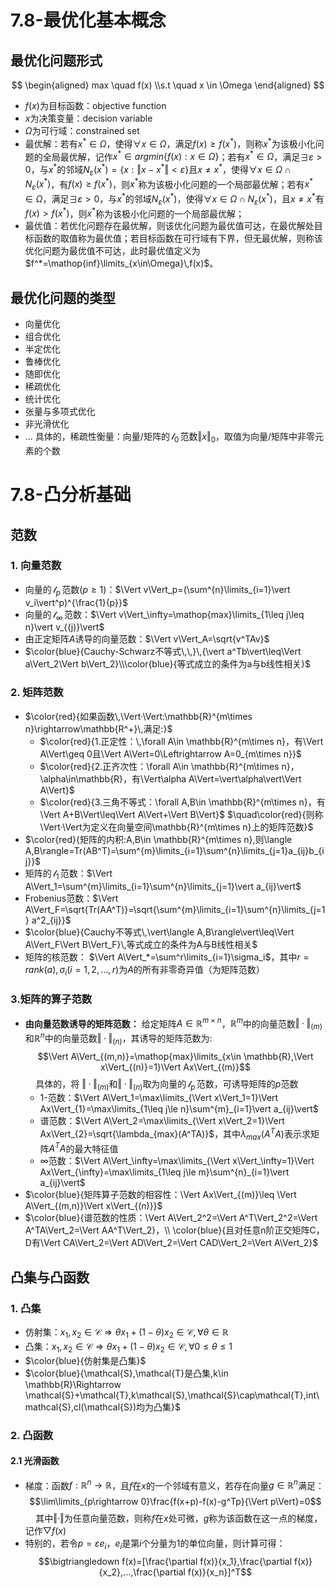 # 7.8-最优化基本概念
## 最优化问题形式

$$
\begin{aligned}
max \quad f(x) 
\\s.t \quad x \in \Omega
\end{aligned}
$$
- $f(x)$为目标函数：objective function
- $x$为决策变量：decision variable
- $\Omega$为可行域：constrained set
- 最优解：若有$x^* \in\Omega$，使得$\forall x\in\Omega$，满足$f(x)\geq f(x^*)$，则称$x^*$为该极小化问题的全局最优解，记作$x^*\in argmin\{f(x):x\in\Omega\}$；若有$x^*\in\Omega$，满足$\exists\varepsilon>0$，与$x^*$的邻域$N_\varepsilon(x^*)=\{x:\Vert x-x^*\Vert <\varepsilon\}$且$x\neq x^*$，使得$\forall x\in\Omega \cap N_\varepsilon(x^*)$，有$f(x)\geq f(x^*)$，则$x^*$称为该极小化问题的一个局部最优解；若有$x^*\in\Omega$，满足$\exists\varepsilon>0$，与$x^*$的邻域$N_\varepsilon(x^*)$，使得$\forall x\in\Omega \cap N_\varepsilon(x^*)$，且$x\neq x^*$有$f(x)> f(x^*)$，则$x^*$称为该极小化问题的一个局部最优解；
- 最优值：若优化问题存在最优解，则该优化问题为最优值可达，在最优解处目标函数的取值称为最优值；若目标函数在可行域有下界，但无最优解，则称该优化问题为最优值不可达，此时最优值定义为$f^*=\mathop{inf}\limits_{x\in\Omega}\,f(x)$。
## 最优化问题的类型
- 向量优化
- 组合优化
- 半定优化
- 鲁棒优化
- 随即优化
- 稀疏优化
- 统计优化
- 张量与多项式优化
- 非光滑优化
- $...$
具体的，稀疏性衡量：向量/矩阵的$\,\mathscr{l}_0\,$范数$\Vert x\Vert_0$，取值为向量/矩阵中非零元素的个数

# 7.8-凸分析基础

## 范数
### 1. 向量范数
- 向量的$\,\mathscr{l}_p\,$范数$(p\geq 1$)：$\Vert v\Vert_p=(\sum^{n}\limits_{i=1}\vert v_i\vert^p)^{\frac{1}{p}}$
- 向量的$\,\mathscr{l}_\infty\,$范数：$\Vert v\Vert_\infty=\mathop{max}\limits_{1\leq j\leq n}\vert v_{(j)}\vert$
- 由正定矩阵$A$诱导的向量范数：$\Vert v\Vert_A=\sqrt{v^TAv}$
- $\color{blue}{Cauchy-Schwarz不等式\,\,}\,{\vert a^Tb\vert\leq\Vert a\Vert_2\Vert b\Vert_2}\\\color{blue}{等式成立的条件为a与b线性相关}$
### 2. 矩阵范数
- $\color{red}{如果函数\,\Vert·\Vert:\mathbb{R}^{m\times n}\rightarrow\mathbb{R^+}\,满足:}$
	- $\color{red}{1.正定性：\,\forall A\in \mathbb{R}^{m\times n}，有\Vert A\Vert\geq 0且\Vert A\Vert=0\Leftrightarrow A=0_{m\times n}}$
	- $\color{red}{2.正齐次性：\forall A\in \mathbb{R}^{m\times n}，\alpha\in\mathbb{R}，有\Vert\alpha A\Vert=\vert\alpha\vert\Vert A\Vert}$
	- $\color{red}{3.三角不等式：\forall A,B\in \mathbb{R}^{m\times n}，有\Vert A+B\Vert\leq\Vert A\Vert+\Vert B\Vert}$
$\quad\color{red}{则称\Vert·\Vert为定义在向量空间\mathbb{R}^{m\times n}上的矩阵范数}$
- $\color{red}{矩阵的内积:A,B\in \mathbb{R}^{m\times n},则\langle A,B\rangle=Tr(AB^T)=\sum^{m}\limits_{i=1}\sum^{n}\limits_{j=1}a_{ij}b_{ij}}$
- 矩阵的$\,\mathscr{l}_1\,$范数：$\Vert A\Vert_1=\sum^{m}\limits_{i=1}\sum^{n}\limits_{j=1}\vert a_{ij}\vert$
- Frobenius范数：$\Vert A\Vert_F=\sqrt{Tr(AA^T)}=\sqrt{\sum^{m}\limits_{i=1}\sum^{n}\limits_{j=1} a^2_{ij}}$
- $\color{blue}{Cauchy不等式\,\vert\langle A,B\rangle\vert\leq\Vert A\Vert_F\Vert B\Vert_F}\,等式成立的条件为A与B线性相关$
- 矩阵的核范数： $\Vert A\Vert_*=\sum^r\limits_{i=1}\sigma_i$，其中$r=rank(a),\sigma_i(i=1,2,...,r)$为$A$的所有非零奇异值（为矩阵范数）
### 3.矩阵的算子范数
- **由向量范数诱导的矩阵范数：** 给定矩阵$A \in\mathbb{R}^{m\times n}$，$\mathbb{R}^m$中的向量范数$\Vert·\Vert_{(m)}$和$\mathbb{R}^n$中的向量范数$\Vert·\Vert_{(n)}$，其诱导的矩阵范数为:$$\Vert A\Vert_{(m,n)}=\mathop{max}\limits_{x\in \mathbb{R},\Vert x\Vert_{(n)}=1}\Vert Ax\Vert_{(m)}$$
$\quad$具体的，将 $\Vert·\Vert_{(m)}$和$\Vert·\Vert_{(n)}$取为向量的$\,\mathscr{l}_p\,$范数，可诱导矩阵的$p$范数
	- 1-范数：$\Vert A\Vert_1=\max\limits_{\Vert x\Vert_1=1}\Vert Ax\Vert_{1}=\max\limits_{1\leq j\le n}\sum^{m}_{i=1}\vert a_{ij}\vert$
	- 谱范数：$\Vert A\Vert_2=\max\limits_{\Vert x\Vert_2=1}\Vert Ax\Vert_{2}=\sqrt{\lambda_{max}(A^TA)}$，其中$\lambda_{max}(A^TA)$表示求矩阵$A^TA$的最大特征值
	- ∞范数：$\Vert A\Vert_\infty=\max\limits_{\Vert x\Vert_\infty=1}\Vert Ax\Vert_{\infty}=\max\limits_{1\leq j\le m}\sum^{n}_{i=1}\vert a_{ij}\vert$
- $\color{blue}{矩阵算子范数的相容性：\Vert Ax\Vert_{(m)}\leq \Vert A\Vert_{(m,n)}\Vert x\Vert_{(n)}}$
- $\color{blue}{谱范数的性质：\Vert A\Vert_2^2=\Vert A^T\Vert_2^2=\Vert A^TA\Vert_2=\Vert AA^T\Vert_2}，\\ \color{blue}{且对任意n阶正交矩阵C，D有\Vert CA\Vert_2=\Vert AD\Vert_2=\Vert CAD\Vert_2=\Vert A\Vert_2}$
## 凸集与凸函数
### 1. 凸集
- 仿射集：$x_1,x_2\in\mathcal{C}\Rightarrow \theta x_1+(1-\theta)x_2\in\mathcal{C}, \forall\theta\in\mathbb{R}$
- 凸集：$x_1,x_2\in\mathcal{C}\Rightarrow \theta x_1+(1-\theta)x_2\in\mathcal{C}, \forall 0\leq\theta\leq1$
- $\color{blue}{仿射集是凸集}$
- $\color{blue}{\mathcal{S},\mathcal{T}是凸集,k\in \mathbb{R}\Rightarrow \mathcal{S}+\mathcal{T},k\mathcal{S},\mathcal{S}\cap\mathcal{T},int\mathcal{S},cl(\mathcal{S})均为凸集}$
### 2. 凸函数
#### 2.1  光滑函数
- 梯度：函数$f:\mathbb{R}^n\rightarrow\mathbb{R}$，且$f$在$x$的一个邻域有意义，若存在向量$g\in \mathbb{R}^n$满足：$$\lim\limits_{p\rightarrow 0}\frac{f(x+p)-f(x)-g^Tp}{\Vert p\Vert}=0$$
$\quad$其中$\Vert·\Vert$为任意向量范数，则称$f$在$x$处可微，$g$称为该函数在这一点的梯度，记作$\bigtriangledown f(x)$
- 特别的，若令$p=\varepsilon e_i$，$e_i$是第$i$个分量为1的单位向量，则计算可得：$$\bigtriangledown f(x)=[\frac{\partial f(x)}{x_1},\frac{\partial f(x)}{x_2},...,\frac{\partial f(x)}{x_n}]^T$$

